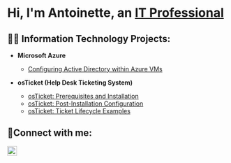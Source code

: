<h1>Hi, I'm Antoinette, an <a href="(https://www.linkedin.com/in/ainge247)">IT Professional</a></h1>

<h2>👨‍💻 Information Technology Projects:</h2>

- <b>Microsoft Azure</b>
  - [Configuring Active Directory within Azure VMs](https://github.com/AntoinetteInge/configure-ad)

- <b>osTicket (Help Desk Ticketing System)</b>
  - [osTicket: Prerequisites and Installation](https://github.com/AntoinetteInge/osticket-prerequisites)
  - [osTicket: Post-Installation Configuration](https://github.com/AntoinetteInge/post-install-config)
  - [osTicket: Ticket Lifecycle Examples](https://github.com/AntoinetteInge/ticket-lifecycle)


<h2>🤳Connect with me:</h2>

[<img align="left" alt="Josh | LinkedIn" width="22px" src="https://cdn.jsdelivr.net/npm/simple-icons@v3/icons/linkedin.svg" />][linkedin]

[linkedin]:  https://www.linkedin.com/in/ainge247
